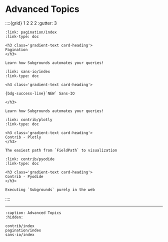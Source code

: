 # Advanced Topics

::::{grid} 1 2 2 2
:gutter: 3

```{grid-item-card}
:link: pagination/index
:link-type: doc

<h3 class='gradient-text card-heading'>
Pagination
</h3>

Learn how Subgrounds automates your queries!
```

```{grid-item-card}
:link: sans-io/index
:link-type: doc

<h3 class='gradient-text card-heading'>

{bdg-success-line}`NEW` Sans-IO 

</h3>

Learn how Subgrounds automates your queries!
```

```{grid-item-card}
:link: contrib/plotly
:link-type: doc

<h3 class='gradient-text card-heading'>
Contrib - Plotly
</h3>

The easiest path from `FieldPath` to visualization
```

```{grid-item-card}
:link: contrib/pyodide
:link-type: doc

<h3 class='gradient-text card-heading'>
Contrib - Pyodide
</h3>

Executing `Subgrounds` purely in the web
```

<!--```{grid-item-card}
:link: dash
:link-type: doc

<h3 class='gradient-text card-heading'>
Contrib - Dash
</h3>

Create live dashboards w/ Subgrounds
```
-->
::::

---


```{toctree}
:caption: Advanced Topics
:hidden:

contrib/index
pagination/index
sans-io/index
```
